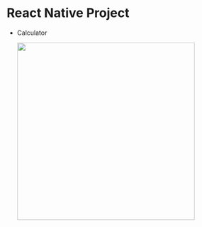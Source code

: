 # React Native Project

- Calculator

  <img src="https://s3.ap-northeast-2.amazonaws.com/opzz.back/etc/Simulator+Screen+Shot+-+iPhone+14+Pro+-+2023-01-11+at+10.25.25.png" width="400" />

